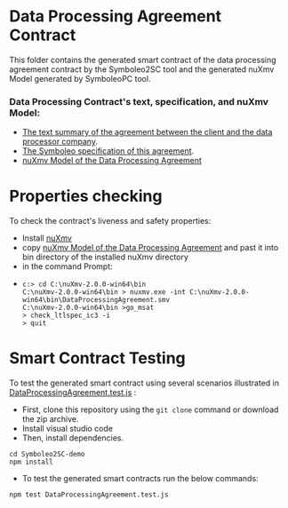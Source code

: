 # Data Processing Agreement Contract
This folder contains the generated smart contract of the data processing agreement contract by the Symboleo2SC tool and the generated nuXmv Model generated by SymboleoPC tool. 

### Data Processing Contract's text, specification, and nuXmv Model:
- [The text summary of the agreement between the client and the data processor company](DataProcessingContractTextSpecification.pdf).
- [The Symboleo specification of this agreement](AtosDataProcessing.symboleo).
- [nuXmv Model of the Data Processing Agreement](DataProcessingAgreement.smv)
# Properties checking
To check the contract's liveness and safety properties:
- Install [nuXmv](https://nuxmv.fbk.eu/download.html) 
- copy [nuXmv Model of the Data Processing Agreement](DataProcessingAgreement.smv) and past it into bin directory of the installed nuXmv directory
- in the command Prompt:
- ```
  c:> cd C:\nuXmv-2.0.0-win64\bin
  C:\nuXmv-2.0.0-win64\bin > nuxmv.exe -int C:\nuXmv-2.0.0-win64\bin\DataProcessingAgreement.smv
  C:\nuXmv-2.0.0-win64\bin >go_msat
  > check_ltlspec_ic3 -i
  > quit
  ```
# Smart Contract Testing
To test the generated smart contract using several scenarios illustrated in [DataProcessingAgreement.test.js](DataProcessingAgreement.test.js) :
- First, clone this repository using the `git clone` command or download the zip archive.
- Install visual studio code
- Then, install dependencies.
```shell
cd Symboleo2SC-demo
npm install
```
- To test the generated smart contracts run the below commands:
```shell
npm test DataProcessingAgreement.test.js

```

